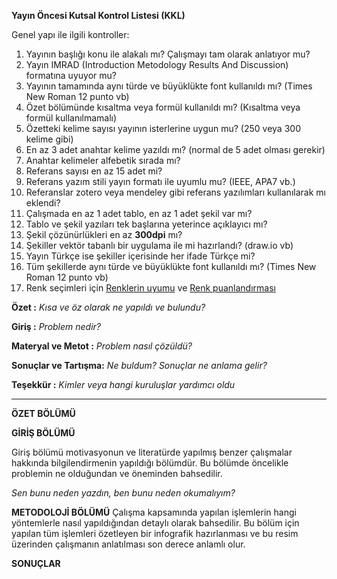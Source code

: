 **Yayın Öncesi Kutsal Kontrol Listesi (KKL)**

Genel yapı ile ilgili kontroller:

1. Yayının başlığı konu ile alakalı mı? Çalışmayı tam olarak anlatıyor mu?
2. Yayın IMRAD (Introduction Metodology Results And Discussion) formatına uyuyor mu?
3. Yayının tamamında aynı türde ve büyüklükte font kullanıldı mı? (Times New Roman 12 punto vb)
5. Özet bölümünde kısaltma veya formül kullanıldı mı? (Kısaltma veya formül kullanılmamalı) 
6. Özetteki kelime sayısı yayının isterlerine uygun mu? (250 veya 300 kelime gibi)
7. En az 3 adet anahtar kelime yazıldı mı? (normal de 5 adet olması gerekir)
8. Anahtar kelimeler alfebetik sırada mı?
9. Referans sayısı en az 15 adet mi?
10. Referans yazım stili yayın formatı ile uyumlu mu? (IEEE, APA7 vb.)
11. Referanslar zotero veya mendeley gibi referans yazılımları kullanılarak mı eklendi?
12. Çalışmada en az 1 adet tablo, en az 1 adet şekil var mı?
13. Tablo ve şekil yazıları tek başlarına yeterince açıklayıcı mı?
14. Şekil çözünürlükleri en az **300dpi** mı?
15. Şekiller vektör tabanlı bir uygulama ile mi hazırlandı? (draw.io vb)
16. Yayın Türkçe ise şekiller içerisinde her ifade Türkçe mi? 
17. Tüm şekillerde aynı türde ve büyüklükte font kullanıldı mı? (Times New Roman 12 punto vb)
18. Renk seçimleri için [Renklerin uyumu](https://colorhunt.co/palettes/pastel) ve [Renk puanlandırması](https://contrast-ratio.com/)



**Özet :**
*Kısa ve öz olarak ne yapıldı ve bulundu?*

**Giriş :** 
*Problem nedir?*

**Materyal ve Metot :** 
*Problem nasıl çözüldü?* 	

**Sonuçlar ve Tartışma:** 
*Ne buldum? Sonuçlar ne anlama gelir?*

**Teşekkür :** 
*Kimler veya hangi kuruluşlar yardımcı oldu*


---

**ÖZET BÖLÜMÜ**


**GİRİŞ BÖLÜMÜ**

Giriş bölümü motivasyonun ve literatürde yapılmış benzer çalışmalar hakkında bilgilendirmenin yapıldığı bölümdür. Bu bölümde öncelikle 
problemin ne olduğundan ve öneminden bahsedilir. 

*Sen bunu neden yazdın, ben bunu neden okumalıyım?*



**METODOLOJİ  BÖLÜMÜ**
Çalışma kapsamında yapılan işlemlerin hangi yöntemlerle nasıl yapıldığından detaylı olarak bahsedilir. Bu bölüm için yapılan tüm işlemleri özetleyen bir infografik hazırlanması ve bu resim üzerinden çalışmanın anlatılması son derece anlamlı olur.

**SONUÇLAR**


